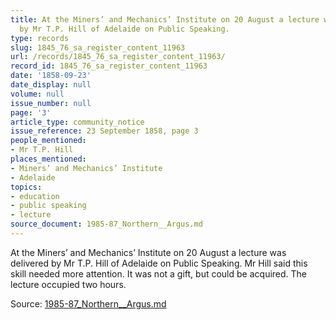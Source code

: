```yaml
---
title: At the Miners’ and Mechanics’ Institute on 20 August a lecture was delivered
  by Mr T.P. Hill of Adelaide on Public Speaking.
type: records
slug: 1845_76_sa_register_content_11963
url: /records/1845_76_sa_register_content_11963/
record_id: 1845_76_sa_register_content_11963
date: '1858-09-23'
date_display: null
volume: null
issue_number: null
page: '3'
article_type: community_notice
issue_reference: 23 September 1858, page 3
people_mentioned:
- Mr T.P. Hill
places_mentioned:
- Miners’ and Mechanics’ Institute
- Adelaide
topics:
- education
- public speaking
- lecture
source_document: 1985-87_Northern__Argus.md
---
```


At the Miners’ and Mechanics’ Institute on 20 August a lecture was delivered by Mr T.P. Hill of Adelaide on Public Speaking.  Mr Hill said this skill needed more attention.  It was not a gift, but could be acquired.  The lecture occupied two hours.

Source: [1985-87_Northern__Argus.md](/downloads/markdown/1985-87_Northern__Argus.md)
